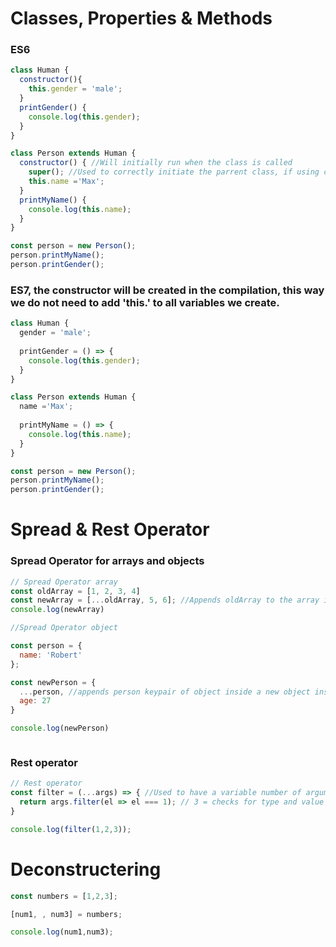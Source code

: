 # Classes, Properties & Methods

### ES6
```javascript
class Human {
  constructor(){
    this.gender = 'male';
  }
  printGender() {
    console.log(this.gender);
  }
}

class Person extends Human {
  constructor() { //Will initially run when the class is called
    super(); //Used to correctly initiate the parrent class, if using constructor
    this.name ='Max';
  }
  printMyName() {
    console.log(this.name);
  }
}

const person = new Person();
person.printMyName();
person.printGender();
```
### ES7, the constructor will be created in the compilation, this way we do not need to add 'this.' to all variables we create. 
```js
class Human {
  gender = 'male';
  
  printGender = () => {
    console.log(this.gender);
  }
}

class Person extends Human {
  name ='Max';
  
  printMyName = () => {
    console.log(this.name);
  }
}

const person = new Person();
person.printMyName();
person.printGender();


```

# Spread & Rest Operator
### Spread Operator for arrays and objects
```js
// Spread Operator array
const oldArray = [1, 2, 3, 4]
const newArray = [...oldArray, 5, 6]; //Appends oldArray to the array instead of appending an array inside the array
console.log(newArray)

//Spread Operator object

const person = {
  name: 'Robert'
};

const newPerson = {
  ...person, //appends person keypair of object inside a new object instead of appending an object inside an object.
  age: 27
}

console.log(newPerson)



```
### Rest operator 
```js
// Rest operator
const filter = (...args) => { //Used to have a variable number of arguments
  return args.filter(el => el === 1); // 3 = checks for type and value 
}

console.log(filter(1,2,3));
```

# Deconstructering
```js
const numbers = [1,2,3];

[num1, , num3] = numbers;

console.log(num1,num3);
```
